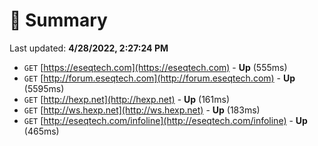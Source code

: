 # 📖 Summary
Last updated: **4/28/2022, 2:27:24 PM**

- `GET` [https://eseqtech.com](https://eseqtech.com) - **Up** (555ms)
- `GET` [http://forum.eseqtech.com](http://forum.eseqtech.com) - **Up** (5595ms)
- `GET` [http://hexp.net](http://hexp.net) - **Up** (161ms)
- `GET` [http://ws.hexp.net](http://ws.hexp.net) - **Up** (183ms)
- `GET` [http://eseqtech.com/infoline](http://eseqtech.com/infoline) - **Up** (465ms)
